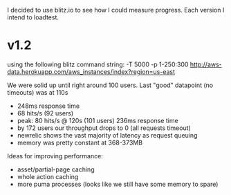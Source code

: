 I decided to use blitz.io to see how I could measure progress. Each version I intend to loadtest.

v1.2
====

using the following blitz command string: -T 5000 -p 1-250:300 http://aws-data.herokuapp.com/aws_instances/index?region=us-east

We were solid up until right around 100 users. Last "good" datapoint (no timeouts) was at 110s
- 248ms response time 
- 68 hits/s (92 users)
- peak: 80 hits/s @ 120s (101 users) 236ms response time
- by 172 users our throughput drops to 0 (all requests timeout)
- newrelic shows the vast majority of latency as request queuing
- memory was pretty constant at 368-373MB 

Ideas for improving performance:
- asset/partial-page caching
- whole action caching
- more puma processes (looks like we still have some memory to spare)
